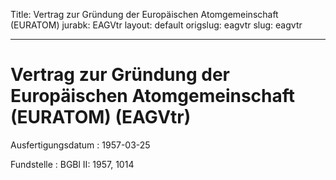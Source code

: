 Title: Vertrag zur Gründung der Europäischen Atomgemeinschaft (EURATOM)
jurabk: EAGVtr
layout: default
origslug: eagvtr
slug: eagvtr

---

# Vertrag zur Gründung der Europäischen Atomgemeinschaft (EURATOM) (EAGVtr)

Ausfertigungsdatum
:   1957-03-25

Fundstelle
:   BGBl II: 1957, 1014

